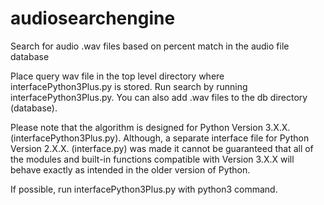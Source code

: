 audiosearchengine
=================

Search for audio .wav files based on percent match in the audio file database

Place query wav file in the top level directory where interfacePython3Plus.py is stored.
Run search by running interfacePython3Plus.py. You can also add .wav files to the
db directory (database). 

Please note that the algorithm is designed for Python Version 3.X.X. (interfacePython3Plus.py).
Although, a separate interface file for Python Version 2.X.X. (interface.py) was made
it cannot be guaranteed that all of the modules and built-in functions compatible with Version 3.X.X
will behave exactly as intended in the older version of Python.

If possible, run interfacePython3Plus.py with python3 command.
